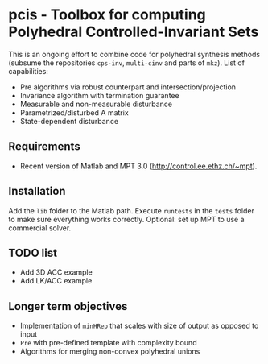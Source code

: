 # pcis - Toolbox for computing Polyhedral Controlled-Invariant Sets

This is an ongoing effort to combine code for polyhedral synthesis methods (subsume the repositories `cps-inv`, `multi-cinv` and parts of `mkz`). List of capabilities:

 - Pre algorithms via robust counterpart and intersection/projection
 - Invariance algorithm with termination guarantee
 - Measurable and non-measurable disturbance
 - Parametrized/disturbed A matrix
 - State-dependent disturbance

## Requirements
 - Recent version of Matlab and MPT 3.0 (http://control.ee.ethz.ch/~mpt).

## Installation
Add the `lib` folder to the Matlab path. Execute `runtests` in the `tests` folder to make sure everything works correctly. Optional: set up MPT to use a commercial solver.

## TODO list

 - Add 3D ACC example
 - Add LK/ACC example

## Longer term objectives

 - Implementation of `minHRep` that scales with size of output as opposed to input
 - `Pre` with pre-defined template with complexity bound
 - Algorithms for merging non-convex polyhedral unions